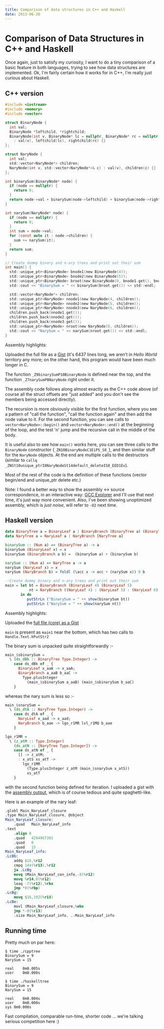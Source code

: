 ```yaml
---
title: Comparison of data structures in C++ and Haskell
date: 2013-06-26
---
```


Comparison of Data Structures in C++ and Haskell
===

Once again, just to satisfy my curiosity, I want to do a tiny comparison of a basic feature in both languages, trying to see how data structures are implemented. Ok, I'm fairly certain how it works for in C++, I'm really just curious about Haskell.

C++ version
---

```C
#include <iostream>
#include <memory>
#include <vector>

struct BinaryNode {
  int val;
  BinaryNode *leftchild, *rightchild;
  BinaryNode(int v, BinaryNode* lc = nullptr, BinaryNode* rc = nullptr)
    : val(v), leftchild(lc), rightchild(rc) {}
};

struct NaryNode {
  int val;
  std::vector<NaryNode*> children;
  NaryNode(int v, std::vector<NaryNode*>& c) : val(v), children(c) {}
};

int binarySum(BinaryNode* node) {
  if (node == nullptr) {
    return 0;
  }
  return node->val + binarySum(node->leftchild) + binarySum(node->rightchild);
}

int narySum(NaryNode* node) {
  if (node == nullptr) {
    return 0;
  }
  int sum = node->val;
  for (const auto it : node->children) {
    sum += narySum(it);
  }
  return sum;
}

// Create dummy binary and n-ary trees and print out their sum
int main() {
  std::unique_ptr<BinaryNode> bnode1(new BinaryNode(4));
  std::unique_ptr<BinaryNode> bnode2(new BinaryNode(5));
  std::unique_ptr<BinaryNode> broot(new BinaryNode(0, bnode1.get(), bnode2.get()));
  std::cout << "BinarySum = " << binarySum(broot.get()) << std::endl;

  std::vector<NaryNode*> children;
  std::unique_ptr<NaryNode> nnode1(new NaryNode(4, children));
  std::unique_ptr<NaryNode> nnode2(new NaryNode(5, children));
  std::unique_ptr<NaryNode> nnode3(new NaryNode(6, children));
  children.push_back(nnode1.get());
  children.push_back(nnode2.get());
  children.push_back(nnode3.get());
  std::unique_ptr<NaryNode> nroot(new NaryNode(0, children));
  std::cout << "NarySum = " << narySum(nroot.get()) << std::endl;
}
```

Assembly highlights:

Uploaded the full file as a [Gist](https://gist.github.com/agam/5872178) (it's 6437 lines long, we aren't in _Hello World_ territory any more; on the other hand, this program would have been much longer in C.

The function `_Z9binarySumP10BinaryNode` is defined near the top, and the function `_Z7narySumP8NaryNode` right under it.

The assembly code follows along almost exactly as the C++ code above (of course all the struct offsets are "just added" and you don't see the members being accessed directly).

The recursion is more obviously visible for the first function, where you see a pattern of "call the function", "call the function again" and then add the node value to it. For the second function, you can see calls to `vector<NaryNode>::begin()` and `vector<NaryNode>::end()` at the beginning of the loop, and the test 'n' jump and the recursive call in the middle of the body.

It is useful also to see how `main()` works here, you can see three calls to the `BinaryNode` constructor (`_ZN10BinaryNodeC1EiPS_S0_`), and then similar stuff for the `NaryNode` objects. At the end are multiple calls to the destructors (similar to `callq	_ZNSt10unique_ptrI8NaryNodeSt14default_deleteIS0_EED1Ev`).

Most of the rest of the code is the definition of these functions (vector begin/end and unique_ptr delete etc.)

Note: I found a better way to show the assembly <-> source correspondence, in an interactive way: [GCC Explorer](http://gcc.godbolt.org/) and I'll use that next time, it's just way more convenient. Also, I've been showing unoptimized assembly, which is _just noise_, will refer to `-O2` next time.

Haskell version
---

```haskell
data BinaryTree a = BinaryLeaf a | BinaryBranch (BinaryTree a) (BinaryTree a)
data NaryTree a = NaryLeaf a | NaryBranch [NaryTree a]

binarySum :: (Num a) => (BinaryTree a) -> a
binarySum (BinaryLeaf x) = x
binarySum (BinaryBranch a b) =  (binarySum a) + (binarySum b)

narySum :: (Num a) => NaryTree a -> a
narySum (NaryLeaf x) = x
narySum (NaryBranch b) = foldl (\acc x -> acc + (narySum x)) 0 b

--Create dummy binary and n-ary trees and print out their sum
main = let bt = BinaryBranch (BinaryLeaf 4) (BinaryLeaf 5)
           nt = NaryBranch ((NaryLeaf 4) : (NaryLeaf 5) : (NaryLeaf 6) : [])
       in do
          putStrLn ("BinarySum = " ++ show(binarySum bt))
          putStrLn ("NarySum = " ++ show(narySum nt))
```

Assembly highlights:

Uploaded the [full file (core) as a Gist](https://gist.github.com/agam/5974455) 

`main` is present as `main1` near the bottom, which has two calls to `Handle.Text.hPutStr2` 

The binary sum is unpacked quite straightforwardly :-

```haskell
main_$sbinarySum =
  \ (ds_dBk :: BinaryTree Type.Integer) ->
    case ds_dBk of _ {
      BinaryLeaf x_aaA -> x_aaA;
      BinaryBranch a_aaB b_aaC ->
        Type.plusInteger
          (main_$sbinarySum a_aaB) (main_$sbinarySum b_aaC)
    }
```

whereas the nary sum is less so :-

```haskell
main_$snarySum =
  \ (ds_dtA :: NaryTree Type.Integer) ->
    case ds_dtA of _ {
      NaryLeaf x_aad -> x_aad;
      NaryBranch b_aae -> lgo_r1MR lvl_r1MQ b_aae
    }

lgo_r1MR =
  \ (z_atM :: Type.Integer)
    (ds_atN :: [NaryTree Type.Integer]) ->
    case ds_atN of _ {
      [] -> z_atM;
      : x_atS xs_atT ->
        lgo_r1MR
          (Type.plusInteger z_atM (main_$snarySum x_atS))
          xs_atT
    }
```

with the second function being defined for iteration. I uploaded a gist with the [assembly output](https://gist.github.com/agam/5974501), which is of course tedious and quite spaghetti-like.

Here is an example of the nary leaf:

```nasm
.globl Main_NaryLeaf_closure
.type Main_NaryLeaf_closure, @object
Main_NaryLeaf_closure:
	.quad	Main_NaryLeaf_info
.text
	.align 8
	.quad	4294967301
	.quad	0
	.quad	15
Main_NaryLeaf_info:
.LcBb:
	addq $16,%r12
	cmpq 144(%r13),%r12
	ja .LcBg
	movq $Main_NaryLeaf_con_info,-8(%r12)
	movq %r14,0(%r12)
	leaq -7(%r12),%rbx
	jmp *0(%rbp)
.LcBg:
	movq $16,192(%r13)
.LcBe:
	movl $Main_NaryLeaf_closure,%ebx
	jmp *-8(%r13)
	.size Main_NaryLeaf_info, .-Main_NaryLeaf_info
```

Running time
---

Pretty much on par here:

```shell
$ time ./cpptree
BinarySum = 9
NarySum = 15

real	0m0.005s
user	0m0.000s

$ time ./haskelltree 
BinarySum = 9
NarySum = 15

real	0m0.004s
user	0m0.000s
sys	0m0.000s
```

Fast compilation, comparable run-time, shorter code ... we're talking serious competition here :)
